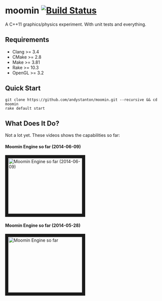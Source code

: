 # moomin [![Build Status](https://travis-ci.org/andystanton/moomin.svg?branch=master)](https://travis-ci.org/andystanton/moomin)

A C++11 graphics/physics experiment. With unit tests and everything.

## Requirements

- Clang >= 3.4
- CMake >= 2.8
- Make >= 3.81
- Rake >= 10.3
- OpenGL >= 3.2

## Quick Start

```
git clone https://github.com/andystanton/moomin.git --recursive && cd moomin
rake default start
```

## What Does It Do?

Not a lot yet. These videos shows the capabilities so far:


#### Moomin Engine so far (2014-06-09)

<a href="http://www.youtube.com/watch?feature=player_embedded&v=Lva0JZ2-lNc
" target="_blank"><img src="http://img.youtube.com/vi/Lva0JZ2-lNc/0.jpg" 
alt="Moomin Engine so far (2014-06-09)" width="240" height="180" border="10" /></a>

#### Moomin Engine so far (2014-05-28)

<a href="http://www.youtube.com/watch?feature=player_embedded&v=82Du56i1rY0
" target="_blank"><img src="http://img.youtube.com/vi/82Du56i1rY0/0.jpg" 
alt="Moomin Engine so far" width="240" height="180" border="10" /></a>


